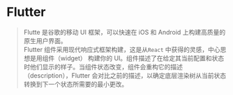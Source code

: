 # Flutter
> Flutte 是谷歌的移动 UI 框架，可以快速在 iOS 和 Android
> 上构建高质量的原生用户界面。  
> Flutter 组件采用现代响应式框架构建，这是从`React`
> 中获得的灵感，中心思想是用组件（widget） 构建你的
> UI。组件描述了在给定其当前配置和状态时他们显示的样子。当组件状态改变，组件会重构它的描述（description），Flutter 会对比之前的描述，以确定底层渲染树从当前状态转换到下一个状态所需要的最小更改。

